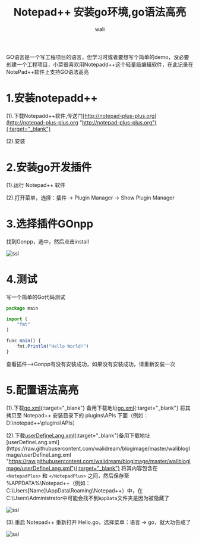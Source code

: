 ﻿---
layout: post
title: Notepad++ 安装go环境,go语法高亮  #标题
tagline: Notepad++ 安装go环境，配置go语法高亮
category: Go      #分类
author: wali    #作者
tag: Go     #标签
ghurl:        #github url
ghurl_zip:   #github zip下载
comments: true

post_nav: false
---

GO语言是一个写工程项目的语言，但学习时或者要想写个简单的demo，没必要创建一个工程项目，小菜很喜欢用Notepadd++这个轻量级编辑软件，在此记录在NotePad++软件上支持GO语法高亮


# 1.安装notepadd++

(1).下载Notepadd++软件,传送门[http://notepad-plus-plus.org](http://notepad-plus-plus.org "http://notepad-plus-plus.org"){:target="_blank"}
	
(2).安装
	
	
# 2.安装go开发插件

(1).运行 Notepad++ 软件
	
(2).打开菜单，选择：插件 -> Plugin Manager -> Show Plugin Manager
	
# 3.选择插件GOnpp

找到Gonpp，选中，然后点击install

![ssl](https://raw.githubusercontent.com/walidream/blogimage/master/waliblogImage/go/notepad1.jpg)
	

# 4.测试

写一个简单的Go代码测试

```javascript
package main

import (
    "fmt"
)

func main() {
    fmt.Println("Hello World!") 
}
```	

查看插件-->Gonpp有没有安装成功，如果没有安装成功，请重新安装一次

# 5.配置语法高亮

(1).下载[go.xml](http://go-lang.cat-v.org/text-editors/notepad-plus-plus/go.xml "http://go-lang.cat-v.org/text-editors/notepad-plus-plus/go.xml"){:target="_blank"} 备用下载地址[go.xml](https://raw.githubusercontent.com/walidream/blogimage/master/waliblogImage/go.xml "https://raw.githubusercontent.com/walidream/blogimage/master/waliblogImage/go.xml"){:target="_blank"} 将其拷贝至 Notepad++ 安装目录下的 plugins\APIs 下面（例如：D:\notepad++\plugins\APIs）

(2).下载[userDefineLang.xml](http://go-lang.cat-v.org/text-editors/notepad-plus-plus/userDefineLang.xml "http://go-lang.cat-v.org/text-editors/notepad-plus-plus/userDefineLang.xml"){:target="_blank"}备用下载地址[userDefineLang.xml](https://raw.githubusercontent.com/walidream/blogimage/master/waliblogImage/userDefineLang.xml "https://raw.githubusercontent.com/walidream/blogimage/master/waliblogImage/userDefineLang.xml"){:target="_blank"} 将其内容包含在 `<NotepadPlus>` 和 `</NotepadPlus>` 之间，然后保存至 %APPDATA%\Notepad++（例如：C:\Users\[Name]\AppData\Roaming\Notepad++）中，在C:\Users\Administrator中可能会找不到`AppData`文件夹是因为被隐藏了

![ssl](https://raw.githubusercontent.com/walidream/blogimage/master/waliblogImage/go/notepad2.jpg)

(3).重启 Notepad++ 重新打开 Hello.go，选择菜单：语言 -> go，就大功告成了


![ssl](https://raw.githubusercontent.com/walidream/blogimage/master/waliblogImage/go/notepad3.jpg)


















